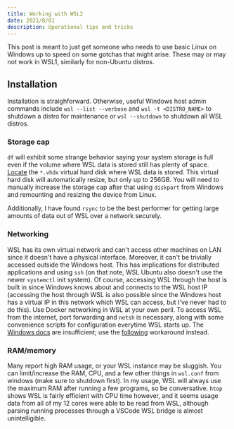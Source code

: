 ```yaml
---
title: Working with WSL2
date: 2021/8/01
description: Operational tips and tricks 
---
```


This post is meant to just get someone who needs to use basic Linux on Windows up to speed on some gotchas that might arise. These may or may not work in WSL1, similarly for non-Ubuntu distros.

## Installation
Installation is straighforward. Otherwise, useful Windows host admin commands include  `wsl --list --verbose` and `wsl -t <DISTRO_NAME>` to shutdown a distro for maintenance or `wsl --shutdown` to shutdown all WSL distros.

### Storage cap
`df` will exhibit some strange behavior saying your system storage is full even if the volume where WSL data is stored still has plenty of space. [Locate](https://docs.microsoft.com/en-us/windows/wsl/vhd-size) the `*.vhdx` virtual hard disk where WSL data is stored. This virtual hard disk will automatically resize, but only up to 256GB. You will need to manually increase the storage cap after that using `diskpart` from Windows and remounting and resizing the device from Linux. 

Additionally, I have found `rsync` to be the best performer for getting large amounts of data out of WSL over a network securely.

### Networking
WSL has its own virtual network and can't access other machines on LAN since it doesn't have a physical interface. Moreover, it can't be trivially accessed outside the Windows host. This has implications for distributed applications and using `ssh` (on that note, WSL Ubuntu also doesn't use the newer `systemctl` init system). Of course, accessing WSL through the host is built in since Windows knows about and connects to the WSL host IP (accessing the host through WSL is also possible since the Windows host has a virtual IP in this network which WSL can access, but I've never had to do this). Use Docker networking in WSL at your own peril. To access WSL from the internet, port forwarding and `netsh` is necessary, along with some convenience scripts for configuration everytime WSL starts up. The [Windows docs](https://docs.microsoft.com/en-us/windows/wsl/networking) are insufficient; use the [following](https://github.com/microsoft/WSL/issues/4150#issuecomment-504209723) workaround instead.

### RAM/memory
Many report high RAM usage, or your WSL instance may be sluggish. You can limit/increase the RAM, CPU, and a few other things in `wsl.conf` from windows (make sure to shutdown first). In my usage, WSL will always use the maximum RAM after running a few programs, so be conversative. `htop`  shows WSL is fairly efficient with CPU time however, and it seems usage data from all of my 12 cores were able to be read from WSL, although parsing running processes through a VSCode WSL bridge is almost unintelligible.